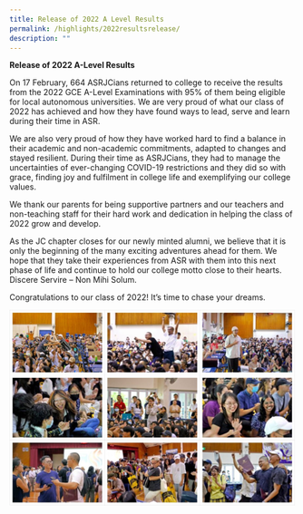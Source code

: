 ```yaml
---
title: Release of 2022 A Level Results
permalink: /highlights/2022resultsrelease/
description: ""
---
```

**Release of 2022 A-Level Results**

On 17 February, 664 ASRJCians returned to college to receive the results from the 2022 GCE A-Level Examinations with 95% of them being eligible for local autonomous universities. We are very proud of what our class of 2022 has achieved and how they have found ways to lead, serve and learn during their time in ASR.

We are also very proud of how they have worked hard to find a balance in their academic and non-academic commitments, adapted to changes and stayed resilient. During their time as ASRJCians, they had to manage the uncertainties of ever-changing COVID-19 restrictions and they did so with grace, finding joy and fulfilment in college life and exemplifying our college values.

We thank our parents for being supportive partners and our teachers and non-teaching staff for their hard work and dedication in helping the class of 2022 grow and develop.

As the JC chapter closes for our newly minted alumni, we believe that it is only the beginning of the many exciting adventures ahead for them. We hope that they take their experiences from ASR with them into this next phase of life and continue to hold our college motto close to their hearts. Discere Servire – Non Mihi Solum.

Congratulations to our class of 2022! It’s time to chase your dreams.

![](/images/A%20Levels%20Results%202022.jpg)